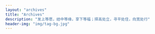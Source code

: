 ```yaml
---
layout: "archives"
title: "Archives"
description: "发上等愿，结中等缘，享下等福；择高处立，寻平处住，向宽处行"
header-img: "img/tag-bg.jpg"
---
```

